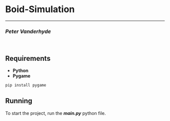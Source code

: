 # Boid-Simulation
<hr>

### *Peter Vanderhyde*
<br>

## Requirements
- **Python**
- **Pygame**
``` cmd
pip install pygame
```

## Running
To start the project, run the ***main.py*** python file.